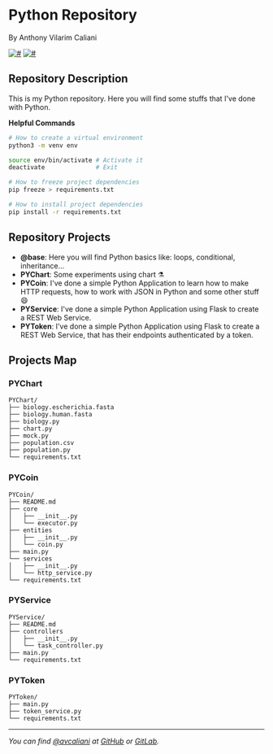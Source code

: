 # Python Repository
By Anthony Vilarim Caliani

 [![#](https://img.shields.io/badge/python-3-yellow.svg)](#) [![#](https://img.shields.io/badge/repository-updated-brightgreen.svg)](#)

## Repository Description
This is my Python repository. Here you will find some stuffs that I've done with Python.

**Helpful Commands**
```sh
# How to create a virtual environment
python3 -m venv env

source env/bin/activate # Activate it
deactivate              # Exit

# How to freeze project dependencies
pip freeze > requirements.txt

# How to install project dependencies
pip install -r requirements.txt
```

## Repository Projects
- **@base**: Here you will find Python basics like: loops, conditional, inheritance...
- **PYChart**: Some experiments using chart ⚗️
- **PYCoin**: I've done a simple Python Application to learn how to make HTTP requests, how to work with JSON in Python and some other stuff 😄
- **PYService**: I've done a simple Python Application using Flask to create a REST Web Service.
- **PYToken**: I've done a simple Python Application using Flask to create a REST Web Service, that has their endpoints authenticated by a token.

## Projects Map

### PYChart
```
PYChart/
├── biology.escherichia.fasta
├── biology.human.fasta
├── biology.py
├── chart.py
├── mock.py
├── population.csv
├── population.py
└── requirements.txt
```

### PYCoin
```
PYCoin/
├── README.md
├── core
│   ├── __init__.py
│   └── executor.py
├── entities
│   ├── __init__.py
│   └── coin.py
├── main.py
└── services
│   ├── __init__.py
│   └── http_service.py
└── requirements.txt
```

### PYService
```
PYService/
├── README.md
├── controllers
│   ├── __init__.py
│   └── task_controller.py
├── main.py
└── requirements.txt
```

### PYToken
```
PYToken/
├── main.py
├── token_service.py
└── requirements.txt
```

---

_You can find [@avcaliani](#) at [GitHub](https://github.com/avcaliani) or [GitLab](https://gitlab.com/avcaliani)._

